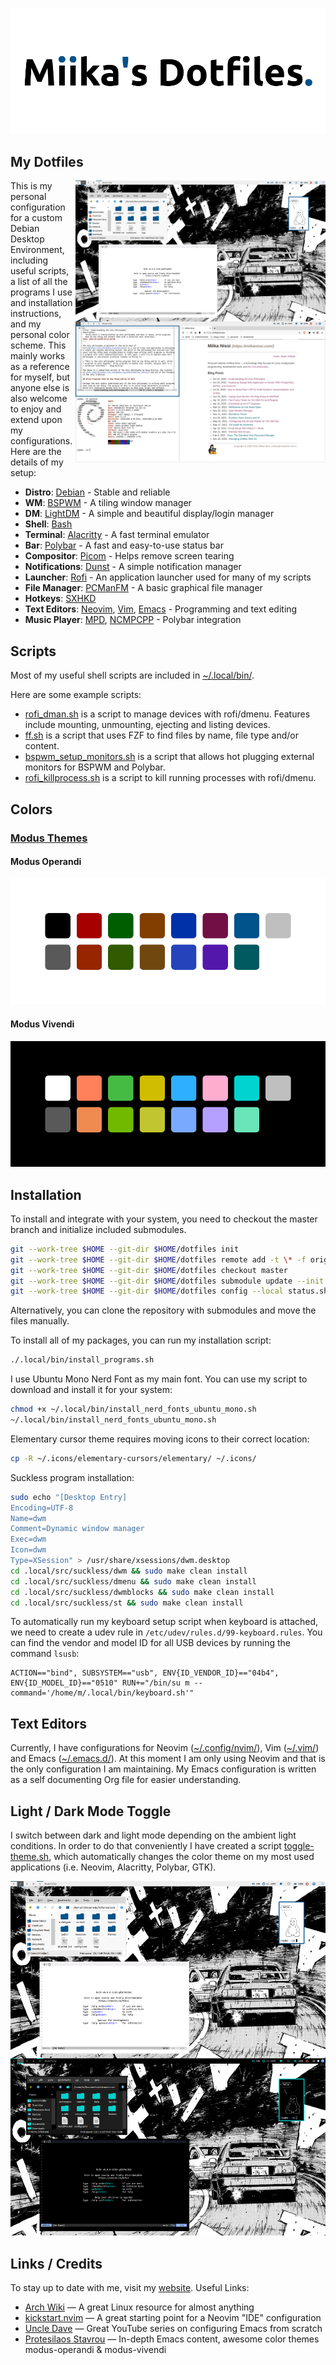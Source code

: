 [![Miika's Dotfiles](https://raw.githubusercontent.com/miikanissi/dotfiles/master/.local/share/miikas-dotfiles.png)](#my-dotfiles)

## My Dotfiles

<!-- prettier-ignore-start -->

<p>
  <a href="https://miikanissi.com"
    ><img
      src="https://raw.githubusercontent.com/miikanissi/dotfiles/master/.local/share/desktop.png"
      alt="Desktop Screenshot"
      align="right"
      width="400px"
  /></a>
</p>

<!-- prettier-ignore-end -->

This is my personal configuration for a custom Debian Desktop Environment, including
useful scripts, a list of all the programs I use and installation instructions, and my
personal color scheme. This mainly works as a reference for myself, but anyone else is
also welcome to enjoy and extend upon my configurations. Here are the details of my
setup:

- **Distro**: [Debian](https://www.debian.org/) - Stable and reliable
- **WM**: [BSPWM](https://github.com/baskerville/bspwm) - A tiling window manager
- **DM**: [LightDM](https://github.com/canonical/lightdm) - A simple and beautiful
  display/login manager
- **Shell**: [Bash](https://www.gnu.org/software/bash/)
- **Terminal**: [Alacritty](https://github.com/alacritty/alacritty) - A fast terminal
  emulator
- **Bar**: [Polybar](https://github.com/polybar/polybar) - A fast and easy-to-use status
  bar
- **Compositor**: [Picom](https://wiki.archlinux.org/index.php/Picom) - Helps remove
  screen tearing
- **Notifications**: [Dunst](https://wiki.archlinux.org/index.php/Dunst) - A simple
  notification manager
- **Launcher**: [Rofi](https://github.com/davatorium/rofi) - An application launcher
  used for many of my scripts
- **File Manager**: [PCManFM](https://wiki.archlinux.org/index.php/PCManFM) - A basic
  graphical file manager
- **Hotkeys**: [SXHKD](https://github.com/baskerville/sxhkd)
- **Text Editors**: [Neovim](https://neovim.io/), [Vim](https://www.vim.org/),
  [Emacs](https://www.gnu.org/software/emacs/) - Programming and text editing
- **Music Player**: [MPD](https://www.musicpd.org/),
  [NCMPCPP](https://github.com/ncmpcpp/ncmpcpp) - Polybar integration

## Scripts

Most of my useful shell scripts are included in
[~/.local/bin/](https://github.com/miikanissi/dotfiles/tree/master/.local/bin/).

Here are some example scripts:

- [rofi_dman.sh](https://github.com/miikanissi/dotfiles/blob/master/.local/bin/rofi_dman.sh)
  is a script to manage devices with rofi/dmenu. Features include mounting, unmounting,
  ejecting and listing devices.
- [ff.sh](https://github.com/miikanissi/dotfiles/blob/master/.local/bin/ff.sh) is a
  script that uses FZF to find files by name, file type and/or content.
- [bspwm_setup_monitors.sh](https://github.com/miikanissi/dotfiles/blob/master/.local/bin/bspwm_setup_monitors.sh)
  is a script that allows hot plugging external monitors for BSPWM and Polybar.
- [rofi_killprocess.sh](https://github.com/miikanissi/dotfiles/blob/master/.local/bin/killprocess.sh)
  is a script to kill running processes with rofi/dmenu.

## Colors

### [Modus Themes](https://github.com/miikanissi/modus-themes.nvim)

#### Modus Operandi

![Modus Operandi](https://raw.githubusercontent.com/miikanissi/dotfiles/master/.local/share/theme-light-template.png)

#### Modus Vivendi

![Modus Vivendi](https://raw.githubusercontent.com/miikanissi/dotfiles/master/.local/share/theme-dark-template.png)

## Installation

To install and integrate with your system, you need to checkout the master branch and
initialize included submodules.

```bash
git --work-tree $HOME --git-dir $HOME/dotfiles init
git --work-tree $HOME --git-dir $HOME/dotfiles remote add -t \* -f origin git@github.com:miikanissi/dotfiles.git
git --work-tree $HOME --git-dir $HOME/dotfiles checkout master
git --work-tree $HOME --git-dir $HOME/dotfiles submodule update --init
git --work-tree $HOME --git-dir $HOME/dotfiles config --local status.showUntrackedFiles no
```

Alternatively, you can clone the repository with submodules and move the files manually.

To install all of my packages, you can run my installation script:

```bash
./.local/bin/install_programs.sh
```

I use Ubuntu Mono Nerd Font as my main font. You can use my script to download and
install it for your system:

```bash
chmod +x ~/.local/bin/install_nerd_fonts_ubuntu_mono.sh
~/.local/bin/install_nerd_fonts_ubuntu_mono.sh
```

Elementary cursor theme requires moving icons to their correct location:

```bash
cp -R ~/.icons/elementary-cursors/elementary/ ~/.icons/
```

Suckless program installation:

```bash
sudo echo "[Desktop Entry]
Encoding=UTF-8
Name=dwm
Comment=Dynamic window manager
Exec=dwm
Icon=dwm
Type=XSession" > /usr/share/xsessions/dwm.desktop
cd .local/src/suckless/dwm && sudo make clean install
cd .local/src/suckless/dmenu && sudo make clean install
cd .local/src/suckless/dwmblocks && sudo make clean install
cd .local/src/suckless/st && sudo make clean install
```

To automatically run my keyboard setup script when keyboard is attached, we need to
create a udev rule in `/etc/udev/rules.d/99-keyboard.rules`. You can find the vendor and
model ID for all USB devices by running the command `lsusb`:

```
ACTION=="bind", SUBSYSTEM=="usb", ENV{ID_VENDOR_ID}=="04b4", ENV{ID_MODEL_ID}=="0510" RUN+="/bin/su m --command='/home/m/.local/bin/keyboard.sh'"
```

## Text Editors

Currently, I have configurations for Neovim
([~/.config/nvim/](https://github.com/miikanissi/dotfiles/tree/master/.config/nvim/)),
Vim ([~/.vim/](https://github.com/miikanissi/dotfiles/tree/master/.vim/)) and Emacs
([~/.emacs.d/](https://github.com/miikanissi/dotfiles/tree/master/.emacs.d/)). At this
moment I am only using Neovim and that is the only configuration I am maintaining. My
Emacs configuration is written as a self documenting Org file for easier understanding.

## Light / Dark Mode Toggle

I switch between dark and light mode depending on the ambient light conditions. In order
to do that conveniently I have created a script
[toggle-theme.sh](https://github.com/miikanissi/dotfiles/blob/master/.local/bin/toggle-theme.sh),
which automatically changes the color theme on my most used applications (i.e. Neovim,
Alacritty, Polybar, GTK).

![Dark and Light Mode Comparison](https://raw.githubusercontent.com/miikanissi/dotfiles/master/.local/share/desktop-dark-light.png)

## Links / Credits

To stay up to date with me, visit my [website](https://miikanissi.com). Useful Links:

- [Arch Wiki](https://wiki.archlinux.org/) — A great Linux resource for almost anything
- [kickstart.nvim](https://github.com/nvim-lua/kickstart.nvim) — A great starting point
  for a Neovim "IDE" configuration
- [Uncle Dave](https://github.com/daedreth/UncleDavesEmacs) — Great YouTube series on
  configuring Emacs from scratch
- [Protesilaos Stavrou](https://gitlab.com/protesilaos/dotfiles) — In-depth Emacs
  content, awesome color themes modus-operandi & modus-vivendi
